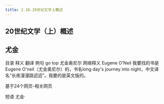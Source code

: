 ```yaml
---
title: 2.10.20世纪文学上概述
---
```


## 20世纪文学（上）概述

## 尤金
目录
释义
翻译
例句
go top
尤金奥尼尔
网络释义
  Eugene O'Neil
我要找的书是Eugene O'neil（尤金奥尼尔）的，书名long day's journey into night，中文译名“长夜漫漫路迢迢”。我要的是英文版的。

基于24个网页-相关网页

短语
尤金·
